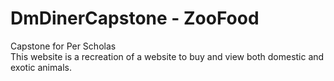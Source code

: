 # DmDinerCapstone - ZooFood
Capstone for Per Scholas <br>
This website is a recreation of a website to buy and view both domestic and exotic animals.
